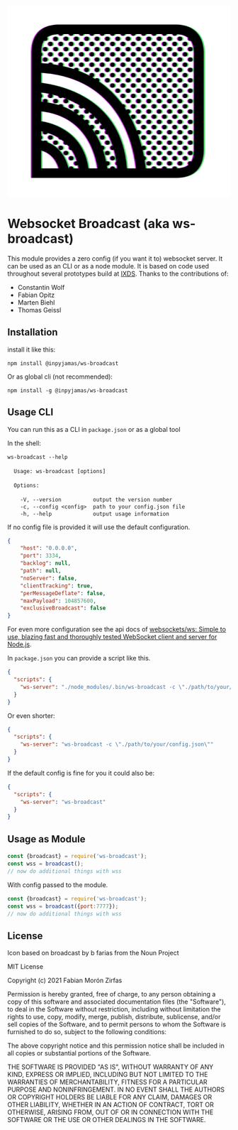 ![](./docs/images/logo.png)

# Websocket Broadcast (aka ws-broadcast)

This module provides a zero config (if you want it to) websocket server. It can be used as an CLI or as a node module.
It is based on code used throughout several prototypes build at [IXDS](https://www.ixds.com/). Thanks to the contributions of:

- Constantin Wolf
- Fabian Opitz
- Marten Biehl
- Thomas Geissl

## Installation

install it like this:

```shell
npm install @inpyjamas/ws-broadcast
```

Or as global cli (not recommended):

```shell
npm install -g @inpyjamas/ws-broadcast
```

## Usage CLI

You can run this as a CLI in `package.json` or as a global tool

In the shell:

```shell
ws-broadcast --help

  Usage: ws-broadcast [options]

  Options:

    -V, --version          output the version number
    -c, --config <config>  path to your config.json file
    -h, --help             output usage information
```

If no config file is provided it will use the default configuration.

```json
{
    "host": "0.0.0.0",
    "port": 3334,
    "backlog": null,
    "path": null,
    "noServer": false,
    "clientTracking": true,
    "perMessageDeflate": false,
    "maxPayload": 104857600,
    "exclusiveBroadcast": false
}

```
For even more configuration see the api docs of [websockets/ws: Simple to use, blazing fast and thoroughly tested WebSocket client and server for Node.js](https://github.com/websockets/ws/blob/master/doc/ws.md).


In `package.json` you can provide a script like this.

```json
{
  "scripts": {
    "ws-server": "./node_modules/.bin/ws-broadcast -c \"./path/to/your/config.json\""
  }
}
```

Or even shorter:

```json
{
  "scripts": {
    "ws-server": "ws-broadcast -c \"./path/to/your/config.json\""
  }
}
```

If the default config is fine for you it could also be:

```json
{
  "scripts": {
    "ws-server": "ws-broadcast"
  }
}
```

## Usage as Module

```js
const {broadcast} = require('ws-broadcast');
const wss = broadcast();
// now do additional things with wss
```

With config passed to the module.

```js
const {broadcast} = require('ws-broadcast');
const wss = broadcast({port:7777});
// now do additional things with wss
```



## License

Icon based on broadcast by b farias from the Noun Project

MIT License

Copyright (c) 2021 Fabian Morón Zirfas

Permission is hereby granted, free of charge, to any person obtaining a copy
of this software and associated documentation files (the "Software"), to deal
in the Software without restriction, including without limitation the rights
to use, copy, modify, merge, publish, distribute, sublicense, and/or sell
copies of the Software, and to permit persons to whom the Software is
furnished to do so, subject to the following conditions:

The above copyright notice and this permission notice shall be included in all
copies or substantial portions of the Software.

THE SOFTWARE IS PROVIDED "AS IS", WITHOUT WARRANTY OF ANY KIND, EXPRESS OR
IMPLIED, INCLUDING BUT NOT LIMITED TO THE WARRANTIES OF MERCHANTABILITY,
FITNESS FOR A PARTICULAR PURPOSE AND NONINFRINGEMENT. IN NO EVENT SHALL THE
AUTHORS OR COPYRIGHT HOLDERS BE LIABLE FOR ANY CLAIM, DAMAGES OR OTHER
LIABILITY, WHETHER IN AN ACTION OF CONTRACT, TORT OR OTHERWISE, ARISING FROM,
OUT OF OR IN CONNECTION WITH THE SOFTWARE OR THE USE OR OTHER DEALINGS IN THE
SOFTWARE.




